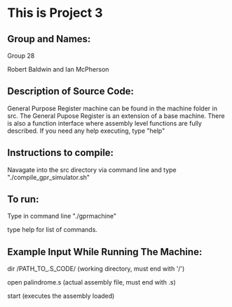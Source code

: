 This is Project 3
=================
Group and Names:
----------------

Group 28

Robert Baldwin and Ian McPherson

Description of Source Code:
---------------------------

General Purpose Register machine can be found in the machine folder in src. The General Pupose Register is an extension of a base machine. There is also a function interface where assembly level functions are fully described. If you need any help executing, type "help"

Instructions to compile:
------------------------

Navagate into the src directory via command line and type "./compile_gpr_simulator.sh"

To run:
-------

Type in command line "./gprmachine"

type help for list of commands.

Example Input While Running The Machine:
-----------------------------------------

dir /PATH_TO_.S_CODE/ (working directory, must end with '/')

open palindrome.s (actual assembly file, must end with .s)

start (executes the assembly loaded)

